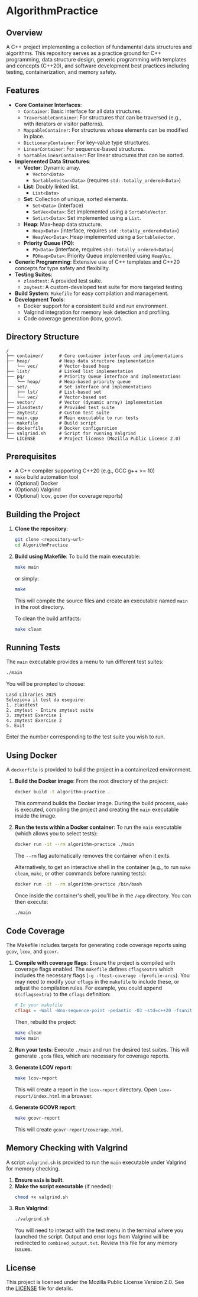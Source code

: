 # AlgorithmPractice

## Overview

A C++ project implementing a collection of fundamental data structures and algorithms. This repository serves as a practice ground for C++ programming, data structure design, generic programming with templates and concepts (C++20), and software development best practices including testing, containerization, and memory safety.

## Features

*   **Core Container Interfaces**:
    *   `Container`: Basic interface for all data structures.
    *   `TraversableContainer`: For structures that can be traversed (e.g., with iterators or visitor patterns).
    *   `MappableContainer`: For structures whose elements can be modified in place.
    *   `DictionaryContainer`: For key-value type structures.
    *   `LinearContainer`: For sequence-based structures.
    *   `SortableLinearContainer`: For linear structures that can be sorted.
*   **Implemented Data Structures**:
    *   **Vector**: Dynamic array.
        *   `Vector<Data>`
        *   `SortableVector<Data>` (requires `std::totally_ordered<Data>`)
    *   **List**: Doubly linked list.
        *   `List<Data>`
    *   **Set**: Collection of unique, sorted elements.
        *   `Set<Data>` (interface)
        *   `SetVec<Data>`: Set implemented using a `SortableVector`.
        *   `SetLst<Data>`: Set implemented using a `List`.
    *   **Heap**: Max-heap data structure.
        *   `Heap<Data>` (interface, requires `std::totally_ordered<Data>`)
        *   `HeapVec<Data>`: Heap implemented using a `SortableVector`.
    *   **Priority Queue (PQ)**:
        *   `PQ<Data>` (interface, requires `std::totally_ordered<Data>`)
        *   `PQHeap<Data>`: Priority Queue implemented using `HeapVec`.
*   **Generic Programming**: Extensive use of C++ templates and C++20 concepts for type safety and flexibility.
*   **Testing Suites**:
    *   `zlasdtest`: A provided test suite.
    *   `zmytest`: A custom-developed test suite for more targeted testing.
*   **Build System**: `Makefile` for easy compilation and management.
*   **Development Tools**:
    *   Docker support for a consistent build and run environment.
    *   Valgrind integration for memory leak detection and profiling.
    *   Code coverage generation (lcov, gcovr).

## Directory Structure

```
/
├── container/      # Core container interfaces and implementations
├── heap/           # Heap data structure implementation
│   └── vec/        # Vector-based heap
├── list/           # Linked list implementation
├── pq/             # Priority Queue interface and implementations
│   └── heap/       # Heap-based priority queue
├── set/            # Set interface and implementations
│   ├── lst/        # List-based set
│   └── vec/        # Vector-based set
├── vector/         # Vector (dynamic array) implementation
├── zlasdtest/      # Provided test suite
├── zmytest/        # Custom test suite
├── main.cpp        # Main executable to run tests
├── makefile        # Build script
├── dockerfile      # Docker configuration
├── valgrind.sh     # Script for running Valgrind
└── LICENSE         # Project license (Mozilla Public License 2.0)
```

## Prerequisites

*   A C++ compiler supporting C++20 (e.g., GCC g++ >= 10)
*   `make` build automation tool
*   (Optional) Docker
*   (Optional) Valgrind
*   (Optional) lcov, gcovr (for coverage reports)

## Building the Project

1.  **Clone the repository**:
    ```bash
    git clone <repository-url>
    cd AlgorithmPractice
    ```

2.  **Build using Makefile**:
    To build the main executable:
    ```bash
    make main
    ```
    or simply:
    ```bash
    make
    ```
    This will compile the source files and create an executable named `main` in the root directory.

    To clean the build artifacts:
    ```bash
    make clean
    ```

## Running Tests

The `main` executable provides a menu to run different test suites:

```bash
./main
```

You will be prompted to choose:
```
Lasd Libraries 2025
Seleziona il test da eseguire:
1. zlasdtest
2. zmytest - Entire zmytest suite
3. zmytest Exercise 1
4. zmytest Exercise 2
5. Exit
```
Enter the number corresponding to the test suite you wish to run.

## Using Docker

A `dockerfile` is provided to build the project in a containerized environment.

1.  **Build the Docker image**:
    From the root directory of the project:
    ```bash
    docker build -t algorithm-practice .
    ```
    This command builds the Docker image. During the build process, `make` is executed, compiling the project and creating the `main` executable inside the image.

2.  **Run the tests within a Docker container**:
    To run the `main` executable (which allows you to select tests):
    ```bash
    docker run -it --rm algorithm-practice ./main
    ```
    The `--rm` flag automatically removes the container when it exits.

    Alternatively, to get an interactive shell in the container (e.g., to run `make clean`, `make`, or other commands before running tests):
    ```bash
    docker run -it --rm algorithm-practice /bin/bash
    ```
    Once inside the container's shell, you'll be in the `/app` directory. You can then execute:
    ```bash
    ./main
    ```

## Code Coverage

The Makefile includes targets for generating code coverage reports using `gcov`, `lcov`, and `gcovr`.

1.  **Compile with coverage flags**:
    Ensure the project is compiled with coverage flags enabled. The `makefile` defines `cflagsextra` which includes the necessary flags (`-g -ftest-coverage -fprofile-arcs`). You may need to modify your `cflags` in the `makefile` to include these, or adjust the compilation rules. For example, you could append `$(cflagsextra)` to the `cflags` definition:
    ```makefile
    # In your makefile
    cflags = -Wall -Wno-sequence-point -pedantic -O3 -std=c++20 -fsanitize=address $(cflagsextra)
    ```
    Then, rebuild the project:
    ```bash
    make clean
    make main
    ```

2.  **Run your tests**:
    Execute `./main` and run the desired test suites. This will generate `.gcda` files, which are necessary for coverage reports.

3.  **Generate LCOV report**:
    ```bash
    make lcov-report
    ```
    This will create a report in the `lcov-report` directory. Open `lcov-report/index.html` in a browser.

4.  **Generate GCOVR report**:
    ```bash
    make gcovr-report
    ```
    This will create `gcovr-report/coverage.html`.

## Memory Checking with Valgrind

A script `valgrind.sh` is provided to run the `main` executable under Valgrind for memory checking.

1.  **Ensure `main` is built**.
2.  **Make the script executable** (if needed):
    ```bash
    chmod +x valgrind.sh
    ```
3.  **Run Valgrind**:
    ```bash
    ./valgrind.sh
    ```
    You will need to interact with the test menu in the terminal where you launched the script.
    Output and error logs from Valgrind will be redirected to `combined_output.txt`. Review this file for any memory issues.

## License

This project is licensed under the Mozilla Public License Version 2.0. See the [LICENSE](LICENSE) file for details.

